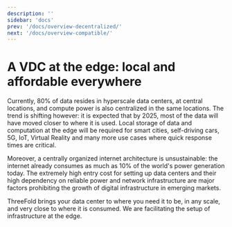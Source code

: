 ```yaml
---
description: ''
sidebar: 'docs'
prev: '/docs/overview-decentralized/'
next: '/docs/overview-compatible/'
---
```


# A VDC at the edge: local and affordable everywhere

Currently, 80% of data resides in hyperscale data centers, at central locations, and compute power is also centralized in the same locations. The trend is shifting however: it is expected that by 2025, most of the data will have moved closer to where it is used. Local storage of data and computation at the edge will be required for smart cities, self-driving cars, 5G, IoT, Virtual Reality and many more use cases where quick response times are critical.

Moreover, a centrally organized internet architecture is unsustainable: the internet already consumes as much as 10% of the world's power generation today. The extremely high entry cost for setting up data centers and their high dependency on reliable power and network infrastructure are major factors prohibiting the growth of digital infrastructure in emerging markets.

ThreeFold brings your data center to where you need it to be, in any scale, and very close to where it is consumed. We are facilitating the setup of infrastructure at the edge. 
